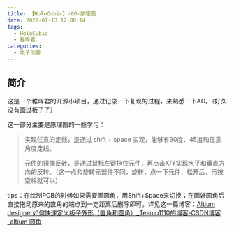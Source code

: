 ```yaml
---
title: 【HoloCubic】-00-原理图
date: 2022-01-13 12:08:14
tags:
  - HoloCubic
  - 稚晖君
categories:
  - 电子创客
---
```


## 简介

这是一个稚晖君的开源小项目，通过记录一下复现的过程，来熟悉一下AD。（好久没有画过板子了）

这一部分主要是原理图的一些学习：

> 实现任意的走线，是通过 shift + space 实现，能够有90度、45度和任意角度走线。
>
> 元件的镜像反转，是通过鼠标左键拖住元件，再点击X/Y实现水平和垂直方向的反转。（这一点和旋转元器件不同，旋转，点一下元件，松开后，再按空格就可以）

<!--more-->

tips：在绘制PCB的时候如果需要画圆角，用Shift+Space来切换；在画好圆角后直接拖动原来的直角的端点到一定距离后删除即可。详见这一篇博客：[Altium designer如何快速定义板子外形（直角和圆角）_Teamo1110的博客-CSDN博客_altium 圆角](https://blog.csdn.net/Teamo1110/article/details/108400204)

